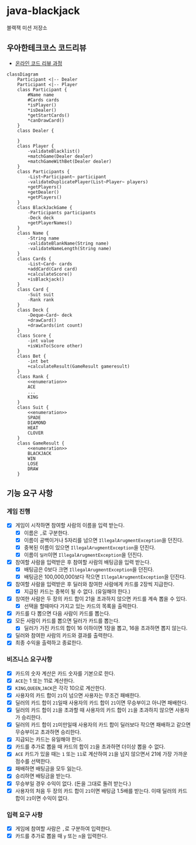 # java-blackjack

블랙잭 미션 저장소

## 우아한테크코스 코드리뷰

- [온라인 코드 리뷰 과정](https://github.com/woowacourse/woowacourse-docs/blob/master/maincourse/README.md)

```mermaid
classDiagram
    Participant <|-- Dealer
    Participant <|-- Player
    class Participant {
        #Name name
        #Cards cards
        *isPlayer()
        *isDealer()
        *getStartCards()
        *canDrawCard()
    }
    class Dealer {
        
    }
    class Player {
        -validateBlacklist()
        +matchGame(Dealer dealer)
        +matchGameWithBet(Dealer dealer)
    }
    class Participants {
        -List~Participant~ participant
        -validateDuplicatePlayer(List~Player~ players)
        +getPlayers()
        +getDealer()
        +getPlayers()
    }
    class BlackJackGame {
        -Participants participants
        -Deck deck
        +getPlayerNames()
    }
    class Name {
        -String name
        -validateBlankName(String name)
        -validateNameLength(String name)
    }
    class Cards {
        -List~Card~ cards
        +addCard(Card card)
        +calculateScore()
        +isBlackjack()
    }
    class Card {
        -Suit suit
        -Rank rank
    }
    class Deck {
        -Deque~Card~ deck
        +drawCard()
        +drawCards(int count)
    }
    class Score {
        -int value
        +isWinTo(Score other)
    }
    class Bet {
        -int bet
        +calculateResult(GameResult gameresult)
    }
    class Rank {
        <<enumeration>>
        ACE
        ...
        KING
    }
    class Suit {
        <<enumeration>>
        SPADE
        DIAMOND
        HEAT
        CLOVER
    }
    class GameResult {
        <<enumeration>>
        BLACKJACK
        WIN
        LOSE
        DRAW
    }
```

## 기능 요구 사항

### 게임 진행

- [X] 게임이 시작하면 참여할 사람의 이름을 입력 받는다.
    - [X] 이름은 `,`로 구분한다.
    - [X] 이름이 공백이거나 5자리를 넘으면 `IllegalArugmentException`을 던진다.
    - [X] 중복된 이름이 있으면 `IllegalArugmentException`을 던진다.
    - [X] 이름이 `딜러`이면 `IllegalArugmentException`을 던진다.
- [X] 참여할 사람을 입력받은 후 참여할 사람의 배팅금을 입력 받는다.
    - [X] 배팅금은 0보다 크면 `IllegalArugmentException`을 던진다.
    - [X] 배팅금은 100,000,000보다 작으면 `IllegalArugmentException`을 던진다.
- [X] 참여할 사람을 입력받은 후 딜러와 참여한 사람에게 카드를 2장씩 지급한다.
    - [X] 지급된 카드는 중복이 될 수 없다. (유일해야 한다.)
- [X] 참여한 사람은 두 장의 카드 합이 21을 초과하지 않으면 카드를 계속 뽑을 수 있다.
    - [X] 선택을 할때마다 가지고 있는 카드의 목록을 출력한다.
- [X] 카드를 다 뽑으면 다음 사람이 카드를 뽑는다.
- [X] 모든 사람이 카드를 뽑으면 딜러가 카드를 뽑는다.
    - [X] 딜러가 가진 카드의 합이 16 이하이면 1장을 뽑고, 16을 초과하면 뽑지 않는다.
- [X] 딜러와 참여한 사람의 카드와 결과를 출력한다.
- [X] 최종 수익을 출력하고 종료한다.

### 비즈니스 요구사항

- [X] 카드의 숫자 계산은 카드 숫자를 기본으로 한다.
- [X] `ACE`는 1 또는 11로 계산한다.
- [X] `KING`,`QUEEN`,`JACK`은 각각 10으로 계산한다.
- [X] 사용자의 카드 합이 `21`이 넘으면 사용자는 무조건 패배한다.
- [X] 딜러의 카드 합이 `21`일때 사용자의 카드 합이 `21`이면 무승부이고 아니면 패배한다.
- [X] 딜러의 카드 합이 `21`을 초과할 때 사용자의 카드 합이 `21`을 초과하지 않으면 사용자가 승리한다.
- [X] 딜러의 카드 합이 `21`미만일때 사용자의 카드 합이 딜러보다 작으면 패배하고 같으면 무승부이고 초과하면 승리한다.
- [X] 지급되는 카드는 유일해야 한다.
- [X] 카드를 추가로 뽑을 때 카드의 합이 `21`을 초과하면 더이상 뽑을 수 없다.
- [X] `ACE` 카드가 있을 때는 `1` 또는 `11`로 계산하여 `21`을 넘지 않으면서 21에 가장 가까운 점수를 선택한다.
- [X] 패배하면 배팅금을 모두 잃는다.
- [X] 승리하면 배팅금을 받는다.
- [X] 무승부일 경우 수익이 없다. (돈을 그대로 돌려 받는다.)
- [X] 사용자의 처음 두 장의 카드 합이 `21`이면 배팅금 1.5배를 받는다. 이때 딜러의 카드합이 `21`이면 수익이 없다.

### 입력 요구 사항

- [X] 게임에 참여할 사람은 `,`로 구분하여 입력한다.
- [X] 카드를 추가로 뽑을 때 `y` 또는 `n`을 입력한다.
